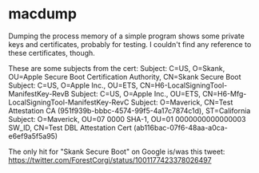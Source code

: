 # macdump
Dumping the process memory of a simple program shows some private keys and certificates, probably for testing.
I couldn't find any reference to these certificates, though.

These are some subjects from the cert:
Subject: C=US, O=Skank, OU=Apple Secure Boot Certification Authority, CN=Skank Secure Boot
Subject: C=US, O=Apple Inc., OU=ETS, CN=H6-LocalSigningTool-ManifestKey-RevB
Subject: C=US, O=Apple Inc., OU=ETS, CN=H6-Mfg-LocalSigningTool-ManifestKey-RevC
Subject: O=Maverick, CN=Test Attestation CA (951f939b-bbbc-4574-99f5-4a17c7874c1d), ST=California
Subject: O=Maverick, OU=07 0000 SHA-1, OU=01 0000000000000003 SW_ID, CN=Test DBL Attestation Cert (ab116bac-07f6-48aa-a0ca-e6ef9a5f5a95)

The only hit for "Skank Secure Boot" on Google is/was this tweet:
https://twitter.com/ForestCorgi/status/1001177423378026497
